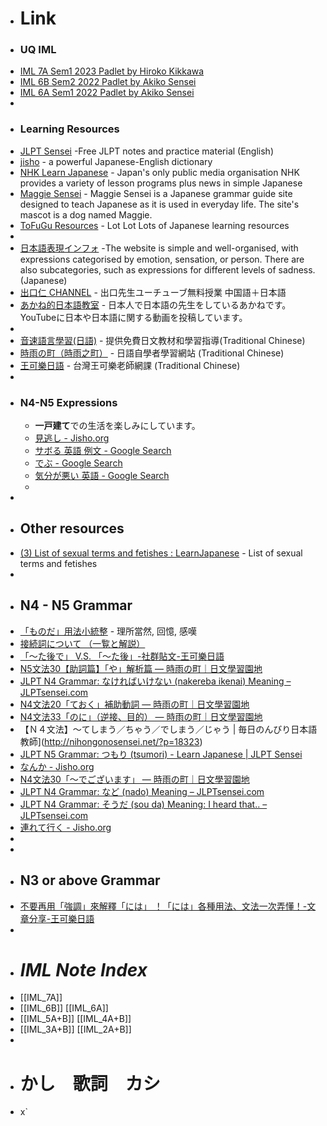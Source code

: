 - # Link
- ### UQ IML
- [IML 7A Sem1 2023 Padlet by Hiroko Kikkawa](https://padletuq.padlet.org/iml5/22s1ja6tue-japanese-level-6a-semester-one-tue-6-8pm-aest-wit-fuzcz3ats3siirkj)
- [IML 6B Sem2 2022 Padlet by Akiko Sensei](https://padletuq.padlet.org/iml5/22s2ja6tue-japanese-level-6b-semester-2-tue-6-8pm-aest-with--cxswhiwelzdzcnwp)
- [IML 6A Sem1 2022 Padlet by Akiko Sensei](https://padletuq.padlet.org/iml5/22s1ja6tue-japanese-level-6a-semester-one-tue-6-8pm-aest-wit-fuzcz3ats3siirkj)
-
- ### Learning Resources
- [JLPT Sensei](https://jlptsensei.com) -Free JLPT notes and practice material (English)
- [jisho](https://jisho.org/) - a powerful Japanese-English dictionary
- [NHK Learn Japanese](https://www3.nhk.or.jp/nhkworld/en/learnjapanese/]) - Japan's only public media organisation NHK provides a variety of lesson programs plus news in simple Japanese
- [Maggie Sensei](https://maggiesensei.com/) - Maggie Sensei is a Japanese grammar guide site designed to teach Japanese as it is used in everyday life. The site's mascot is a dog named Maggie.
- [ToFuGu Resources](https://www.tofugu.com/japanese-learning-resources-database/) - Lot Lot Lots of Japanese learning resources
-
- [日本語表現インフォ](https://hyogen.info/) -The website is simple and well-organised, with expressions categorised by emotion, sensation, or person. There are also subcategories, such as expressions for different levels of sadness. (Japanese)
- [出口仁 CHANNEL](https://www.youtube.com/@deguchi) - 出口先生ユーチューブ無料授業 中国語＋日本語
- [あかね的日本語教室](https://www.youtube.com/@Akane-JapaneseClass) - 日本人で日本語の先生をしているあかねです。YouTubeに日本や日本語に関する動画を投稿しています。
-
- [音速語言學習(日語)](https://jp.sonic-learning.com/) - 提供免費日文教材和學習指導(Traditional Chinese)
- [時雨の町（時雨之町）](https://www.sigure.tw/) - 日語自學者學習網站 (Traditional Chinese)
- [王可樂日語](https://colanekojp.com.tw/) - 台灣王可樂老師網課 (Traditional Chinese)
-
- ### N4-N5 Expressions
	- **一戸建て**での生活を楽しみにしています。
	- [見逃し - Jisho.org](https://jisho.org/search/%E8%A6%8B%E9%80%83%E3%81%97)
	- [サボる 英語 例文 - Google Search](https://www.google.com/search?sxsrf=AOaemvJWbdcwV_T86JPnlLPoqLzodHFpIA:1631603737614&q=%E3%82%B5%E3%83%9C%E3%82%8B+%E8%8B%B1%E8%AA%9E+%E4%BE%8B%E6%96%87&sa=X&ved=2ahUKEwjSzcbJ9f3yAhVNxzgGHag9CGQQ1QJ6BAgpEAE&biw=1692&bih=878)
	- [でぶ - Google Search](https://www.google.com/search?q=%E3%81%A7%E3%81%B6&oq=%E3%81%A7%E3%81%B6&aqs=edge..69i57j0i4i512l7.1052j0j1&sourceid=chrome&ie=UTF-8)
	- [気分が悪い 英語 - Google Search](https://www.google.com/search?q=%E6%B0%97%E5%88%86%E3%81%8C%E6%82%AA%E3%81%84+%E8%8B%B1%E8%AA%9E&oq=%E3%81%8D%E3%81%B6%E3%82%93%E3%81%8C&aqs=edge.1.69i57j0i67l3j0i4i512l2j0i67l3.2729j0j1&sourceid=chrome&ie=UTF-8)
	-
-
- ## Other resources
- [(3) List of sexual terms and fetishes : LearnJapanese](https://www.reddit.com/r/LearnJapanese/comments/6vog8a/list_of_sexual_terms_and_fetishes/?utm_medium=android_app&utm_source=share) - List of sexual terms and fetishes
-
- ## N4 - N5 Grammar
- [「ものだ」用法小統整](https://www.facebook.com/story.php?story_fbid=3947691191929844&id=121678347864500) - 理所當然, 回憶, 感嘆
- [接続詞について （一覧と解説）](https://pothos.blue/setuzokusi.htm)
- [「～た後で」 V.S. 「～た後」-社群貼文-王可樂日語](https://colanekojp.com.tw/classroom_detail/127)
- [N5文法30【助詞篇】「や」解析篇 — 時雨の町｜日文學習園地](https://www.sigure.tw/learn-japanese/grammar/n5/30.php)
- [JLPT N4 Grammar: なければいけない (nakereba ikenai) Meaning – JLPTsensei.com](https://jlptsensei.com/learn-japanese-grammar/%E3%81%AA%E3%81%91%E3%82%8C%E3%81%B0%E3%81%84%E3%81%91%E3%81%AA%E3%81%84-nakereba-ikenai-meaning/)
- [N4文法20「ておく」補助動詞 — 時雨の町｜日文學習園地](https://www.sigure.tw/learn-japanese/grammar/n4/20.php)
- [N4文法33「のに」（逆接、目的） — 時雨の町｜日文學習園地](https://www.sigure.tw/learn-japanese/grammar/n4/33.php)
- 【Ｎ４文法】～てしまう／ちゃう／でしまう／じゃう | 毎日のんびり日本語教師](http://nihongonosensei.net/?p=18323)
- [JLPT N5 Grammar: つもり (tsumori) - Learn Japanese | JLPT Sensei](https://jlptsensei.com/learn-japanese-grammar/%E3%81%A4%E3%82%82%E3%82%8A-tsumori-meaning/)
- [なんか - Jisho.org](https://jisho.org/search/%E3%81%AA%E3%82%93%E3%81%8B)
- [N4文法30「～でございます」 — 時雨の町｜日文學習園地](https://www.sigure.tw/learn-japanese/grammar/n4/30.php)
- [JLPT N4 Grammar: など (nado) Meaning – JLPTsensei.com](https://jlptsensei.com/learn-japanese-grammar/%E3%81%AA%E3%81%A9-nado-meaning/)
- [JLPT N4 Grammar: そうだ (sou da) Meaning: I heard that.. – JLPTsensei.com](https://jlptsensei.com/learn-japanese-grammar/%E3%81%9D%E3%81%86%E3%81%A0-sou-da-i-heard-that/)
- [連れて行く - Jisho.org](https://jisho.org/search/%E9%80%A3%E3%82%8C%E3%81%A6%E8%A1%8C%E3%81%8F)
-
-
- ## N3 or above Grammar
- [不要再用「強調」來解釋「には」 ！「には」各種用法、文法一次弄懂！-文章分享-王可樂日語](https://colanekojp.com.tw/blog_detail/49)
-
- # _IML Note Index_
- [[IML_7A]]
- [[IML_6B]]    [[IML_6A]]
- [[IML_5A+B]]    [[IML_4A+B]]
- [[IML_3A+B]]    [[IML_2A+B]]
-
- # かし　歌詞　カシ
- x`